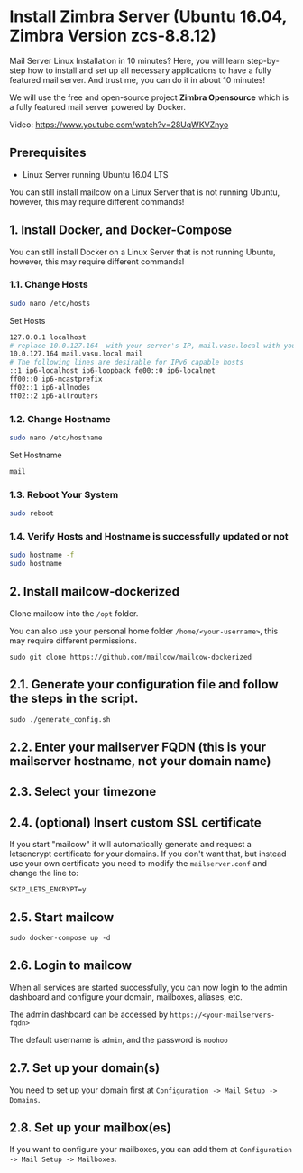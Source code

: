 # Install Zimbra Server (Ubuntu 16.04, Zimbra Version zcs-8.8.12)

Mail Server Linux Installation in 10 minutes? Here, you will learn step-by-step how to install and set up all necessary applications to have a fully featured mail server. And trust me, you can do it in about 10 minutes!

We will use the free and open-source project **Zimbra Opensource** which is a fully featured mail server powered by Docker.

Video: https://www.youtube.com/watch?v=28UqWKVZnyo

## Prerequisites

- Linux Server running Ubuntu 16.04 LTS

You can still install mailcow on a Linux Server that is not running Ubuntu, however, this may require different commands!

## 1. Install Docker, and Docker-Compose

You can still install Docker on a Linux Server that is not running Ubuntu, however, this may require different commands!

### 1.1. Change Hosts
```bash
sudo nano /etc/hosts

```
Set Hosts
```bash
127.0.0.1 localhost
# replace 10.0.127.164  with your server's IP, mail.vasu.local with your subdomain name and mail with your mx name.
10.0.127.164 mail.vasu.local mail
# The following lines are desirable for IPv6 capable hosts
::1 ip6-localhost ip6-loopback fe00::0 ip6-localnet
ff00::0 ip6-mcastprefix
ff02::1 ip6-allnodes
ff02::2 ip6-allrouters
```


### 1.2. Change Hostname
```bash
sudo nano /etc/hostname
```
Set Hostname
```bash
mail
```

### 1.3. Reboot Your System
```bash
sudo reboot
```


### 1.4. Verify Hosts and Hostname is successfully updated or not
```bash
sudo hostname -f
sudo hostname
```

## 2. Install mailcow-dockerized

Clone mailcow into the `/opt` folder.

You can also use your personal home folder `/home/<your-username>`, this may require different permissions.

```
sudo git clone https://github.com/mailcow/mailcow-dockerized
```

## 2.1. Generate your configuration file and follow the steps in the script.

```
sudo ./generate_config.sh
```

## 2.2. Enter your mailserver FQDN (this is your mailserver hostname, not your domain name)

## 2.3. Select your timezone

## 2.4. (optional) Insert custom SSL certificate

If you start "mailcow" it will automatically generate and request a letsencrypt certificate for your domains. If you don't want that, but instead use your own certificate you need to modify the `mailserver.conf` and change the line to:

```
SKIP_LETS_ENCRYPT=y
```

## 2.5. Start mailcow

```
sudo docker-compose up -d
```

## 2.6. Login to mailcow

When all services are started successfully, you can now login to the admin dashboard and configure your domain, mailboxes, aliases, etc.

The admin dashboard can be accessed by `https://<your-mailservers-fqdn>`

The default username is `admin`, and the password is `moohoo`

## 2.7. Set up your domain(s)

You need to set up your domain first at `Configuration -> Mail Setup -> Domains`.

## 2.8. Set up your mailbox(es)

If you want to configure your mailboxes, you can add them at `Configuration -> Mail Setup -> Mailboxes`.

